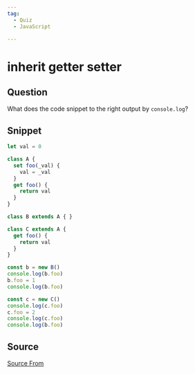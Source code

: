 ```yaml
---
tag:
  - Quiz
  - JavaScript

---
```

  
# inherit getter setter

## Question
What does the code snippet to the right output by `console.log`?

## Snippet
```js
let val = 0

class A {
  set foo(_val) {
    val = _val
  }
  get foo() {
    return val
  }
}

class B extends A { }

class C extends A {
  get foo() {
    return val
  }
}

const b = new B()
console.log(b.foo)
b.foo = 1
console.log(b.foo)

const c = new C()
console.log(c.foo)
c.foo = 2
console.log(c.foo)
console.log(b.foo)
```
    


##  Source
[Source From](https://bigfrontend.dev/quiz/inherit-getter-setter)

  